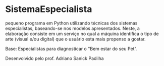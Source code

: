 # SistemaEspecialista
pequeno programa em Python utilizando técnicas dos sistemas especialistas, baseando-se nos modelos apresentados. Neste, a elaboração consiste em um serviço no qual a máquina identifica o tipo de arte (visual e/ou digital) que o usuário esta mais propenso a gostar.

Base: Especialistas para diagnosticar o "Bem estar do seu Pet".

Desenvolvido pelo prof. Adriano Sanick Padilha